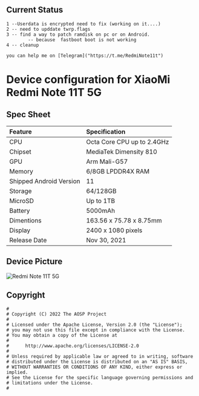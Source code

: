 ## Current Status
    1 --Userdata is encrypted need to fix (working on it....)
    2 -- need to upddate twrp.flags
    3 -- find a way to patch ramdisk on pc or on Android.
            -- because  fastboot boot is not working
    4 -- cleanup
    
    you can help me on [Telegram]("https://t.me/RedmiNote11t")



# Device configuration for XiaoMi Redmi Note 11T 5G

## Spec Sheet
| Feature                 | Specification                     |
| :---------------------- | :-------------------------------- |
| CPU                     | Octa Core CPU up to 2.4GHz        |
| Chipset                 | MediaTek Dimensity 810            |
| GPU                     | Arm Mali-G57                      |
| Memory                  | 6/8GB LPDDR4X RAM                 |
| Shipped Android Version | 11                                |
| Storage                 | 64/128GB                          |
| MicroSD                 | Up to 1TB                         |
| Battery                 | 5000mAh                           |
| Dimentions              | 163.56 x 75.78 x 8.75mm           |
| Display                 | 2400 x 1080 pixels                |
| Release Date            | Nov 30, 2021                      |

## Device Picture
![ Redmi Note 11T 5G ](https://i02.appmifile.com/269_operator_sg/07/12/2021/4b0cef896074f2fdd5a2262ef2dbc461.jpg "Redmi Note 11T 5G")

## Copyright

```
#
# Copyright (C) 2022 The AOSP Project
#
# Licensed under the Apache License, Version 2.0 (the "License");
# you may not use this file except in compliance with the License.
# You may obtain a copy of the License at
#
#      http://www.apache.org/licenses/LICENSE-2.0
#
# Unless required by applicable law or agreed to in writing, software
# distributed under the License is distributed on an "AS IS" BASIS,
# WITHOUT WARRANTIES OR CONDITIONS OF ANY KIND, either express or implied.
# See the License for the specific language governing permissions and
# limitations under the License.
#
```

